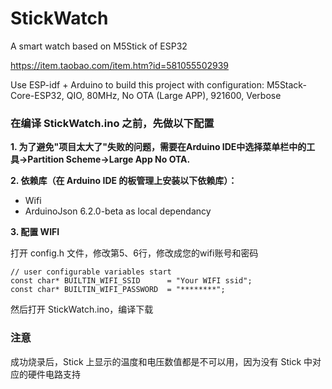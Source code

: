 # StickWatch
A smart watch based on M5Stick of ESP32

https://item.taobao.com/item.htm?id=581055502939



Use ESP-idf + Arduino to build this project with configuration:
M5Stack-Core-ESP32, QIO, 80MHz, No OTA (Large APP), 921600, Verbose

### 在编译 StickWatch.ino 之前，先做以下配置

**1. 为了避免"项目太大了"失败的问题，需要在Arduino IDE中选择菜单栏中的工具->Partition Scheme->Large App No OTA.**

**2. 依赖库（在 Arduino IDE 的板管理上安装以下依赖库）：**
- Wifi
- ArduinoJson 6.2.0-beta as local dependancy

**3. 配置 WIFI**

打开 config.h 文件，修改第5、6行，修改成您的wifi账号和密码

```arduino
// user configurable variables start
const char* BUILTIN_WIFI_SSID      = "Your WIFI ssid";
const char* BUILTIN_WIFI_PASSWORD  = "********";
```
然后打开 StickWatch.ino，编译下载

### 注意

成功烧录后，Stick 上显示的温度和电压数值都是不可以用，因为没有 Stick 中对应的硬件电路支持
